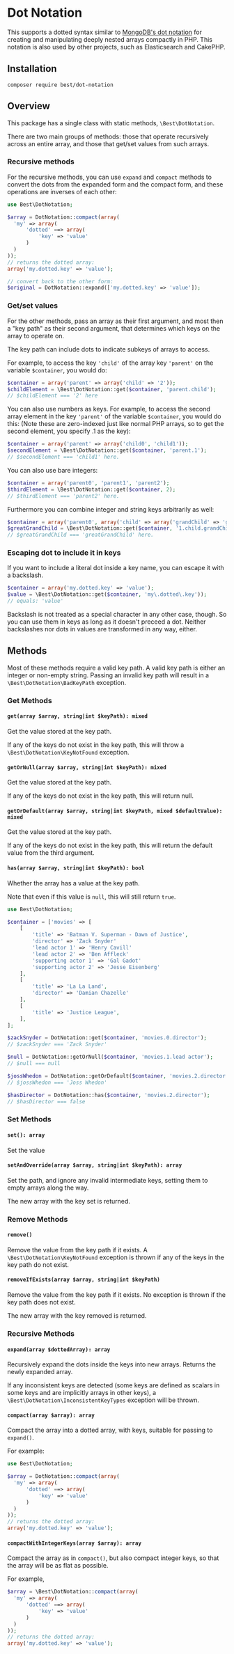 # Dot Notation

This supports a dotted syntax similar to [MongoDB's dot notation][1] for creating
and manipulating deeply nested arrays compactly in PHP. This notation is also used by 
other projects, such as Elasticsearch and CakePHP.

## Installation

```
composer require best/dot-notation
```

## Overview

This package has a single class with static methods, `\Best\DotNotation`.

There are two main groups of methods: those that operate recursively 
across an entire array, and those that get/set values from such arrays.

### Recursive methods

For the recursive methods, you can use `expand` and `compact` methods to convert
the dots from the expanded form and the compact form, and these operations are
inverses of each other:

```php
use Best\DotNotation;

$array = DotNotation::compact(array(
  'my' => array(
      'dotted' ==> array(
          'key' => 'value'
      )
  )
));
// returns the dotted array:
array('my.dotted.key' => 'value');

// convert back to the other form:
$original = DotNotation::expand(['my.dotted.key' => 'value']);
```

### Get/set values

For the other methods, pass an array as their first argument, and most then a "key path" as their
second argument, that determines which keys on the array to operate on.

The key path can include dots to indicate subkeys of arrays to access.

For example, to access the key `'child'` of the array key `'parent'` on the variable 
`$container`, you would do:

```php
$container = array('parent' => array('child' => '2')); 
$childElement = \Best\DotNotation::get($container, 'parent.child');
// $childElement === '2' here

```
You can also use numbers as keys. For example, to access the second array element in the key `'parent'` of the variable
`$container`, you would do this: (Note these are zero-indexed just like normal PHP arrays, so to 
get the second element, you specify .1 as the key):

```php
$container = array('parent' => array('child0', 'child1'));
$secondElement = \Best\DotNotation::get($container, 'parent.1');
// $secondElement === 'child1' here.
```

You can also use bare integers:

```php
$container = array('parent0', 'parent1', 'parent2');
$thirdElement = \Best\DotNotation::get($container, 2);
// $thirdElement === 'parent2' here.
```

Furthermore you can combine integer and string keys arbitrarily 
as well:

```php
$container = array('parent0', array('child' => array('grandChild' => 'greatGrandChild'))));
$greatGrandChild = \Best\DotNotation::get($container, '1.child.grandChild')
// $greatGrandChild === 'greatGrandChild' here.
```

### Escaping dot to include it in keys

If you want to include a literal dot inside a key name, you can escape it with a backslash.

```php
$container = array('my.dotted.key' => 'value');
$value = \Best\DotNotation::get($container, 'my\.dotted\.key'));
// equals: 'value'
```

Backslash is not treated as a special character in any other case, though. So you
can use them in keys as long as it doesn't preceed a dot. Neither backslashes nor dots
in values are transformed in any way, either.
 
## Methods

Most of these methods require a valid key path. A valid key path is
either an integer or non-empty string. Passing an invalid key path will
result in a `\Best\DotNotation\BadKeyPath` exception.

### Get Methods

#### `get(array $array, string|int $keyPath): mixed`

Get the value stored at the key path.

If any of the keys do not exist in the key path, this will 
throw a `\Best\DotNotation\KeyNotFound` exception.

#### `getOrNull(array $array, string|int $keyPath): mixed`

Get the value stored at the key path.

If any of the keys do not exist in the key path, this will
return null.

#### `getOrDefault(array $array, string|int $keyPath, mixed $defaultValue): mixed`

Get the value stored at the key path.

If any of the keys do not exist in the key path, this will
return the default value from the third argument.

#### `has(array $array, string|int $keyPath): bool`

Whether the array has a value at the key path.

Note that even if this value is `null`, this will still
return `true`.

```php
use Best\DotNotation;

$container = ['movies' => [ 
    [
        'title' => 'Batman V. Superman - Dawn of Justice',
        'director' => 'Zack Snyder'
        'lead actor 1' => 'Henry Cavill'
        'lead actor 2' => 'Ben Affleck'
        'supporting actor 1' => 'Gal Gadot'
        'supporting actor 2' => 'Jesse Eisenberg'
    ],          
    [
        'title' => 'La La Land',
        'director' => 'Damian Chazelle'
    ],
    [
        'title' => 'Justice League',
    ],          
];

$zackSnyder = DotNotation::get($container, 'movies.0.director');
// $zackSnyder === 'Zack Snyder'

$null = DotNotation::getOrNull($container, 'movies.1.lead actor');
// $null === null

$jossWhedon = DotNotation::getOrDefault($container, 'movies.2.director', 'Joss Whedon');
// $jossWhedon === 'Joss Whedon'

$hasDirector = DotNotation::has($container, 'movies.2.director');
// $hasDirector === false
```

### Set Methods

#### `set(): array`

Set the value 

#### `setAndOverride(array $array, string|int $keyPath): array`

Set the path, and ignore any invalid intermediate keys, setting them to empty
arrays along the way.

The new array with the key set is returned.
 
### Remove Methods

#### `remove()`

Remove the value from the key path if it exists. A `\Best\DotNotation\KeyNotFound` exception is thrown
if any of the keys in the key path do not exist.

#### `removeIfExists(array $array, string|int $keyPath)`

Remove the value from the key path if it exists. No exception is thrown
if the key path does not exist. 

The new array with the key removed is returned.

### Recursive Methods 

#### `expand(array $dottedArray): array`

Recursively expand the dots inside the keys into new arrays. Returns the newly expanded array.

If any inconsistent keys are detected (some keys are defined as scalars in some keys and are implicitly
arrays in other keys), a `\Best\DotNotation\InconsistentKeyTypes`
exception will be thrown.

#### `compact(array $array): array`

Compact the array into a dotted array, with keys, suitable for passing
to `expand()`.

For example:

```php
use Best\DotNotation;

$array = DotNotation::compact(array(
  'my' => array(
      'dotted' ==> array(
          'key' => 'value'
      )
  )
));
// returns the dotted array:
array('my.dotted.key' => 'value');
```

#### `compactWithIntegerKeys(array $array): array`

Compact the array as in `compact()`, but also compact integer keys,
so that the array will be as flat as possible.

For example,

```php
$array = \Best\DotNotation::compact(array(
  'my' => array(
      'dotted' ==> array(
          'key' => 'value'
      )
  )
));
// returns the dotted array:
array('my.dotted.key' => 'value');
```

[1]: http://docs.mongodb.org/manual/core/document/#dot-notation
[2]: http://framework.zend.com/
